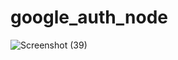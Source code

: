 # google_auth_node
![Screenshot (39)](https://user-images.githubusercontent.com/72166353/125987594-a24dfed4-2fdd-40d9-b6ba-0e4c80776dbf.png)
